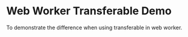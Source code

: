 Web Worker Transferable Demo
============================

To demonstrate the difference when using transferable in web worker.
